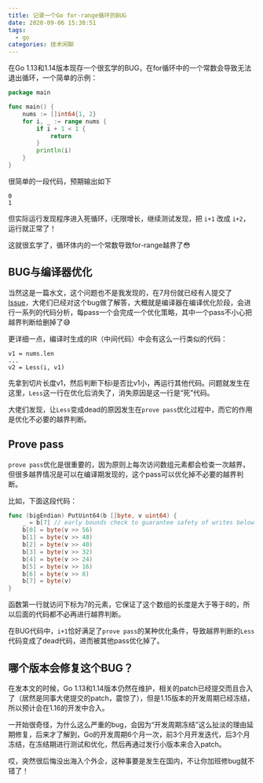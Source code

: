 ```yaml
---
title: 记录一个Go for-range循环的BUG
date: 2020-09-06 15:38:51
tags:
  - go
categories: 技术闲聊
---
```


在Go 1.13和1.14版本现存一个很玄学的BUG，在for循环中的一个常数会导致无法退出循环，一个简单的示例：

```go
package main

func main() {
	nums := []int64{1, 2}
	for i, _ := range nums {
		if i + 1 < 1 {
			return
		}
		println(i)
	}
}
```

很简单的一段代码，预期输出如下

```
0
1
```

但实际运行发现程序进入死循环，i无限增长，继续测试发现，把 `i+1` 改成 `i+2`，运行就正常了！

这就很玄学了，循环体内的一个常数导致for-range越界了😳

<!-- more -->

## BUG与编译器优化

当然这是一篇水文，这个问题也不是我发现的，在7月份就已经有人提交了 [Issue](https://github.com/golang/go/issues/40367)，大佬们已经对这个bug做了解答，大概就是编译器在编译优化阶段，会进行一系列的代码分析，每pass一个会完成一个优化策略，其中一个pass不小心把越界判断给删掉了😅

更详细一点，编译时生成的IR（中间代码）中会有这么一行类似的代码：

```
v1 = nums.len
...
v2 = Less(i, v1)
```

先拿到切片长度v1，然后判断下标i是否比v1小，再运行其他代码。问题就发生在这里，`Less`这一行在优化后消失了，消失原因是这一行是“死”代码。

大佬们发现，让`Less`变成dead的原因发生在`prove pass`优化过程中，而它的作用是优化不必要的越界判断。

## Prove pass

`prove pass`优化是很重要的，因为原则上每次访问数组元素都会检查一次越界，但很多越界情况是可以在编译期发现的，这个pass可以优化掉不必要的越界判断。

比如，下面这段代码：

```go
func (bigEndian) PutUint64(b []byte, v uint64) {
    _ = b[7] // early bounds check to guarantee safety of writes below
    b[0] = byte(v >> 56)
    b[1] = byte(v >> 48)
    b[2] = byte(v >> 40)
    b[3] = byte(v >> 32)
    b[4] = byte(v >> 24)
    b[5] = byte(v >> 16)
    b[6] = byte(v >> 8)
    b[7] = byte(v)
}
```

函数第一行就访问下标为7的元素，它保证了这个数组的长度是大于等于8的，所以后面的代码都不必再进行越界判断。

在BUG代码中，`i+1`恰好满足了`prove pass`的某种优化条件，导致越界判断的`Less`代码变成了dead代码，进而被其他pass优化掉了。

## 哪个版本会修复这个BUG？

在发本文的时候，Go 1.13和1.14版本仍然在维护，相关的patch已经提交而且合入了（居然是同事大佬提交的patch，震惊了），但是1.15版本的开发周期已经冻结，所以预计会在1.16的开发中合入。

一开始很奇怪，为什么这么严重的bug，会因为“开发周期冻结”这么扯淡的理由延期修复，后来才了解到，Go的开发周期6个月一次，前3个月开发迭代，后3个月冻结，在冻结期进行测试和优化，然后再通过发行小版本来合入patch。

哎，突然很后悔没出海入个外企，这种事要是发生在国内，不让你加班修bug就不错了！
